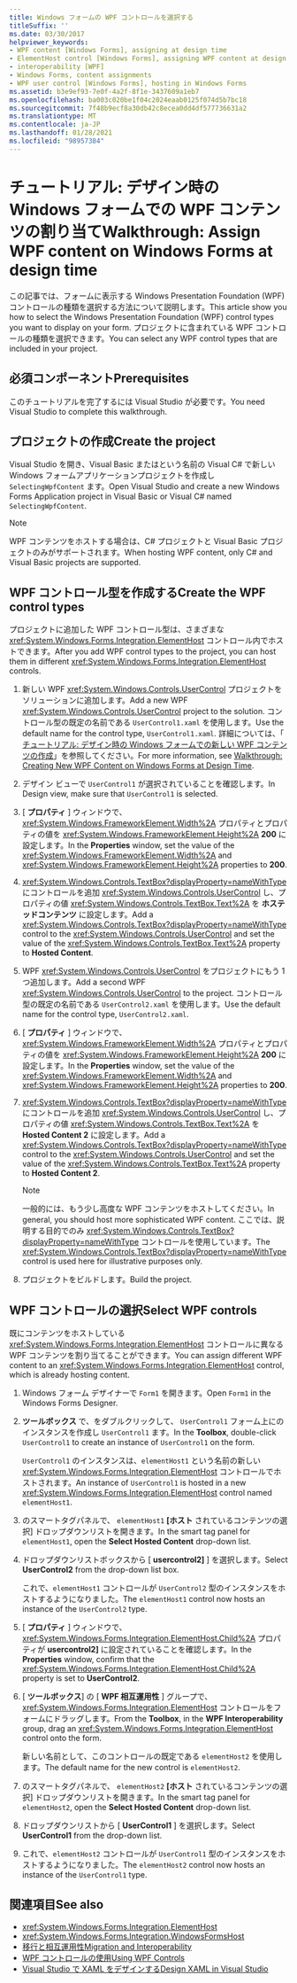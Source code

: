 ```yaml
---
title: Windows フォームの WPF コントロールを選択する
titleSuffix: ''
ms.date: 03/30/2017
helpviewer_keywords:
- WPF content [Windows Forms], assigning at design time
- ElementHost control [Windows Forms], assigning WPF content at design time
- interoperability [WPF]
- Windows Forms, content assignments
- WPF user control [Windows Forms], hosting in Windows Forms
ms.assetid: b3e9ef93-7e0f-4a2f-8f1e-3437609a1eb7
ms.openlocfilehash: ba003c020be1f04c2024eaab0125f074d5b7bc18
ms.sourcegitcommit: 7f48b9ecf8a30db42c8ecea0dd4df577736631a2
ms.translationtype: MT
ms.contentlocale: ja-JP
ms.lasthandoff: 01/28/2021
ms.locfileid: "98957384"
---
```

# <a name="walkthrough-assign-wpf-content-on-windows-forms-at-design-time"></a><span data-ttu-id="c3f4f-102">チュートリアル: デザイン時の Windows フォームでの WPF コンテンツの割り当て</span><span class="sxs-lookup"><span data-stu-id="c3f4f-102">Walkthrough: Assign WPF content on Windows Forms at design time</span></span>

<span data-ttu-id="c3f4f-103">この記事では、フォームに表示する Windows Presentation Foundation (WPF) コントロールの種類を選択する方法について説明します。</span><span class="sxs-lookup"><span data-stu-id="c3f4f-103">This article show you how to select the Windows Presentation Foundation (WPF) control types you want to display on your form.</span></span> <span data-ttu-id="c3f4f-104">プロジェクトに含まれている WPF コントロールの種類を選択できます。</span><span class="sxs-lookup"><span data-stu-id="c3f4f-104">You can select any WPF control types that are included in your project.</span></span>

## <a name="prerequisites"></a><span data-ttu-id="c3f4f-105">必須コンポーネント</span><span class="sxs-lookup"><span data-stu-id="c3f4f-105">Prerequisites</span></span>

<span data-ttu-id="c3f4f-106">このチュートリアルを完了するには Visual Studio が必要です。</span><span class="sxs-lookup"><span data-stu-id="c3f4f-106">You need Visual Studio to complete this walkthrough.</span></span>

## <a name="create-the-project"></a><span data-ttu-id="c3f4f-107">プロジェクトの作成</span><span class="sxs-lookup"><span data-stu-id="c3f4f-107">Create the project</span></span>

<span data-ttu-id="c3f4f-108">Visual Studio を開き、Visual Basic またはという名前の Visual C# で新しい Windows フォームアプリケーションプロジェクトを作成し `SelectingWpfContent` ます。</span><span class="sxs-lookup"><span data-stu-id="c3f4f-108">Open Visual Studio and create a new Windows Forms Application project in Visual Basic or Visual C# named `SelectingWpfContent`.</span></span>

> [!NOTE]
> <span data-ttu-id="c3f4f-109">WPF コンテンツをホストする場合は、C# プロジェクトと Visual Basic プロジェクトのみがサポートされます。</span><span class="sxs-lookup"><span data-stu-id="c3f4f-109">When hosting WPF content, only C# and Visual Basic projects are supported.</span></span>

## <a name="create-the-wpf-control-types"></a><span data-ttu-id="c3f4f-110">WPF コントロール型を作成する</span><span class="sxs-lookup"><span data-stu-id="c3f4f-110">Create the WPF control types</span></span>

<span data-ttu-id="c3f4f-111">プロジェクトに追加した WPF コントロール型は、さまざまな <xref:System.Windows.Forms.Integration.ElementHost> コントロール内でホストできます。</span><span class="sxs-lookup"><span data-stu-id="c3f4f-111">After you add WPF control types to the project, you can host them in different <xref:System.Windows.Forms.Integration.ElementHost> controls.</span></span>

1. <span data-ttu-id="c3f4f-112">新しい WPF <xref:System.Windows.Controls.UserControl> プロジェクトをソリューションに追加します。</span><span class="sxs-lookup"><span data-stu-id="c3f4f-112">Add a new WPF <xref:System.Windows.Controls.UserControl> project to the solution.</span></span> <span data-ttu-id="c3f4f-113">コントロール型の既定の名前である `UserControl1.xaml` を使用します。</span><span class="sxs-lookup"><span data-stu-id="c3f4f-113">Use the default name for the control type, `UserControl1.xaml`.</span></span> <span data-ttu-id="c3f4f-114">詳細については、「 [チュートリアル: デザイン時の Windows フォームでの新しい WPF コンテンツの作成](walkthrough-creating-new-wpf-content-on-windows-forms-at-design-time.md)」を参照してください。</span><span class="sxs-lookup"><span data-stu-id="c3f4f-114">For more information, see [Walkthrough: Creating New WPF Content on Windows Forms at Design Time](walkthrough-creating-new-wpf-content-on-windows-forms-at-design-time.md).</span></span>

2. <span data-ttu-id="c3f4f-115">デザイン ビューで `UserControl1` が選択されていることを確認します。</span><span class="sxs-lookup"><span data-stu-id="c3f4f-115">In Design view, make sure that `UserControl1` is selected.</span></span>

3. <span data-ttu-id="c3f4f-116">[ **プロパティ** ] ウィンドウで、 <xref:System.Windows.FrameworkElement.Width%2A> プロパティとプロパティの値を <xref:System.Windows.FrameworkElement.Height%2A> **200** に設定します。</span><span class="sxs-lookup"><span data-stu-id="c3f4f-116">In the **Properties** window, set the value of the <xref:System.Windows.FrameworkElement.Width%2A> and <xref:System.Windows.FrameworkElement.Height%2A> properties to **200**.</span></span>

4. <span data-ttu-id="c3f4f-117"><xref:System.Windows.Controls.TextBox?displayProperty=nameWithType>にコントロールを追加 <xref:System.Windows.Controls.UserControl> し、プロパティの値 <xref:System.Windows.Controls.TextBox.Text%2A> を **ホステッドコンテンツ** に設定します。</span><span class="sxs-lookup"><span data-stu-id="c3f4f-117">Add a <xref:System.Windows.Controls.TextBox?displayProperty=nameWithType> control to the <xref:System.Windows.Controls.UserControl> and set the value of the <xref:System.Windows.Controls.TextBox.Text%2A> property to **Hosted Content**.</span></span>

5. <span data-ttu-id="c3f4f-118">WPF <xref:System.Windows.Controls.UserControl> をプロジェクトにもう 1 つ追加します。</span><span class="sxs-lookup"><span data-stu-id="c3f4f-118">Add a second WPF <xref:System.Windows.Controls.UserControl> to the project.</span></span> <span data-ttu-id="c3f4f-119">コントロール型の既定の名前である `UserControl2.xaml` を使用します。</span><span class="sxs-lookup"><span data-stu-id="c3f4f-119">Use the default name for the control type, `UserControl2.xaml`.</span></span>

6. <span data-ttu-id="c3f4f-120">[ **プロパティ** ] ウィンドウで、 <xref:System.Windows.FrameworkElement.Width%2A> プロパティとプロパティの値を <xref:System.Windows.FrameworkElement.Height%2A> **200** に設定します。</span><span class="sxs-lookup"><span data-stu-id="c3f4f-120">In the **Properties** window, set the value of the <xref:System.Windows.FrameworkElement.Width%2A> and <xref:System.Windows.FrameworkElement.Height%2A> properties to **200**.</span></span>

7. <span data-ttu-id="c3f4f-121"><xref:System.Windows.Controls.TextBox?displayProperty=nameWithType>にコントロールを追加 <xref:System.Windows.Controls.UserControl> し、プロパティの値 <xref:System.Windows.Controls.TextBox.Text%2A> を **Hosted Content 2** に設定します。</span><span class="sxs-lookup"><span data-stu-id="c3f4f-121">Add a <xref:System.Windows.Controls.TextBox?displayProperty=nameWithType> control to the <xref:System.Windows.Controls.UserControl> and set the value of the <xref:System.Windows.Controls.TextBox.Text%2A> property to **Hosted Content 2**.</span></span>

   > [!NOTE]
   > <span data-ttu-id="c3f4f-122">一般的には、もう少し高度な WPF コンテンツをホストしてください。</span><span class="sxs-lookup"><span data-stu-id="c3f4f-122">In general, you should host more sophisticated WPF content.</span></span> <span data-ttu-id="c3f4f-123">ここでは、説明する目的でのみ <xref:System.Windows.Controls.TextBox?displayProperty=nameWithType> コントロールを使用しています。</span><span class="sxs-lookup"><span data-stu-id="c3f4f-123">The <xref:System.Windows.Controls.TextBox?displayProperty=nameWithType> control is used here for illustrative purposes only.</span></span>

8. <span data-ttu-id="c3f4f-124">プロジェクトをビルドします。</span><span class="sxs-lookup"><span data-stu-id="c3f4f-124">Build the project.</span></span>

## <a name="select-wpf-controls"></a><span data-ttu-id="c3f4f-125">WPF コントロールの選択</span><span class="sxs-lookup"><span data-stu-id="c3f4f-125">Select WPF controls</span></span>

<span data-ttu-id="c3f4f-126">既にコンテンツをホストしている <xref:System.Windows.Forms.Integration.ElementHost> コントロールに異なる WPF コンテンツを割り当てることができます。</span><span class="sxs-lookup"><span data-stu-id="c3f4f-126">You can assign different WPF content to an <xref:System.Windows.Forms.Integration.ElementHost> control, which is already hosting content.</span></span>

1. <span data-ttu-id="c3f4f-127">Windows フォーム デザイナーで `Form1` を開きます。</span><span class="sxs-lookup"><span data-stu-id="c3f4f-127">Open `Form1` in the Windows Forms Designer.</span></span>

2. <span data-ttu-id="c3f4f-128">**ツールボックス** で、をダブルクリックして、 `UserControl1` フォーム上にのインスタンスを作成し `UserControl1` ます。</span><span class="sxs-lookup"><span data-stu-id="c3f4f-128">In the **Toolbox**, double-click `UserControl1` to create an instance of `UserControl1` on the form.</span></span>

   <span data-ttu-id="c3f4f-129">`UserControl1` のインスタンスは、`elementHost1` という名前の新しい <xref:System.Windows.Forms.Integration.ElementHost> コントロールでホストされます。</span><span class="sxs-lookup"><span data-stu-id="c3f4f-129">An instance of `UserControl1` is hosted in a new <xref:System.Windows.Forms.Integration.ElementHost> control named `elementHost1`.</span></span>

3. <span data-ttu-id="c3f4f-130">のスマートタグパネルで、 `elementHost1` **[ホスト** されているコンテンツの選択] ドロップダウンリストを開きます。</span><span class="sxs-lookup"><span data-stu-id="c3f4f-130">In the smart tag panel for `elementHost1`, open the **Select Hosted Content** drop-down list.</span></span>

4. <span data-ttu-id="c3f4f-131">ドロップダウンリストボックスから [ **usercontrol2]** ] を選択します。</span><span class="sxs-lookup"><span data-stu-id="c3f4f-131">Select **UserControl2** from the drop-down list box.</span></span>

   <span data-ttu-id="c3f4f-132">これで、`elementHost1` コントロールが `UserControl2` 型のインスタンスをホストするようになりました。</span><span class="sxs-lookup"><span data-stu-id="c3f4f-132">The `elementHost1` control now hosts an instance of the `UserControl2` type.</span></span>

5. <span data-ttu-id="c3f4f-133">[ **プロパティ** ] ウィンドウで、 <xref:System.Windows.Forms.Integration.ElementHost.Child%2A> プロパティが **usercontrol2]** に設定されていることを確認します。</span><span class="sxs-lookup"><span data-stu-id="c3f4f-133">In the **Properties** window, confirm that the <xref:System.Windows.Forms.Integration.ElementHost.Child%2A> property is set to **UserControl2**.</span></span>

6. <span data-ttu-id="c3f4f-134">[ **ツールボックス**] の [ **WPF 相互運用性** ] グループで、 <xref:System.Windows.Forms.Integration.ElementHost> コントロールをフォームにドラッグします。</span><span class="sxs-lookup"><span data-stu-id="c3f4f-134">From the **Toolbox**, in the **WPF Interoperability** group, drag an <xref:System.Windows.Forms.Integration.ElementHost> control onto the form.</span></span>

   <span data-ttu-id="c3f4f-135">新しい名前として、このコントロールの既定である `elementHost2` を使用します。</span><span class="sxs-lookup"><span data-stu-id="c3f4f-135">The default name for the new control is `elementHost2`.</span></span>

7. <span data-ttu-id="c3f4f-136">のスマートタグパネルで、 `elementHost2` **[ホスト** されているコンテンツの選択] ドロップダウンリストを開きます。</span><span class="sxs-lookup"><span data-stu-id="c3f4f-136">In the smart tag panel for `elementHost2`, open the **Select Hosted Content** drop-down list.</span></span>

8. <span data-ttu-id="c3f4f-137">ドロップダウンリストから [ **UserControl1** ] を選択します。</span><span class="sxs-lookup"><span data-stu-id="c3f4f-137">Select **UserControl1** from the drop-down list.</span></span>

9. <span data-ttu-id="c3f4f-138">これで、`elementHost2` コントロールが `UserControl1` 型のインスタンスをホストするようになりました。</span><span class="sxs-lookup"><span data-stu-id="c3f4f-138">The `elementHost2` control now hosts an instance of the `UserControl1` type.</span></span>

## <a name="see-also"></a><span data-ttu-id="c3f4f-139">関連項目</span><span class="sxs-lookup"><span data-stu-id="c3f4f-139">See also</span></span>

- <xref:System.Windows.Forms.Integration.ElementHost>
- <xref:System.Windows.Forms.Integration.WindowsFormsHost>
- [<span data-ttu-id="c3f4f-140">移行と相互運用性</span><span class="sxs-lookup"><span data-stu-id="c3f4f-140">Migration and Interoperability</span></span>](/dotnet/framework/wpf/advanced/migration-and-interoperability)
- [<span data-ttu-id="c3f4f-141">WPF コントロールの使用</span><span class="sxs-lookup"><span data-stu-id="c3f4f-141">Using WPF Controls</span></span>](using-wpf-controls.md)
- [<span data-ttu-id="c3f4f-142">Visual Studio で XAML をデザインする</span><span class="sxs-lookup"><span data-stu-id="c3f4f-142">Design XAML in Visual Studio</span></span>](/visualstudio/xaml-tools/designing-xaml-in-visual-studio)
